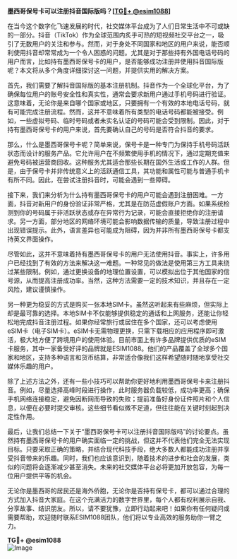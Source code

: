 **墨西哥保号卡可以注册抖音国际版吗？[[TG💪+ @esim1088](https://t.me/s/esim1088)]**

在当今这个数字化飞速发展的时代，社交媒体平台成为了人们日常生活中不可或缺的一部分。抖音（TikTok）作为全球范围内炙手可热的短视频社交平台之一，吸引了无数用户的关注和参与。然而，对于身处不同国家和地区的用户来说，能否顺利使用抖音却常常成为一个令人困惑的问题。尤其是对于那些持有外国电话号码的用户而言，比如持有墨西哥保号卡的用户，是否能够成功注册并使用抖音国际版呢？本文将从多个角度详细探讨这一问题，并提供实用的解决方案。

首先，我们需要了解抖音国际版的基本注册机制。抖音作为一个全球化平台，为了确保每位用户的账号安全性和真实性，通常会要求新用户通过手机号码进行验证。这意味着，无论你是来自哪个国家或地区，只要拥有一个有效的本地电话号码，就有可能完成注册流程。然而，这并不意味着所有类型的电话号码都能被接受。例如，一些虚拟号码、临时号码或者未实名认证的号码可能会受到限制。因此，对于持有墨西哥保号卡的用户来说，首先要确认自己的号码是否符合抖音的要求。

那么，什么是墨西哥保号卡呢？简单来说，保号卡是一种专门为保持手机号码活跃状态而设计的服务产品。它允许用户在不频繁使用手机的情况下，通过定期充值来避免号码被运营商回收。这种服务尤其适合那些长期在国外生活或工作的人群。但是，由于保号卡并非传统意义上的活跃通信工具，其功能和属性可能与普通手机卡有所不同。因此，在尝试注册抖音时，可能会遇到一些障碍。

接下来，我们来分析为什么持有墨西哥保号卡的用户可能会遇到注册困难。一方面，抖音对新用户的身份验证非常严格，尤其是在防范虚假账户方面。如果系统检测到你的号码属于非活跃状态或存在异常行为记录，可能会直接拒绝你的注册请求。另一方面，部分地区的网络环境可能会影响数据传输的质量，导致注册过程中出现错误提示。此外，语言差异也可能成为阻碍，因为并非所有墨西哥保号卡都支持英文界面操作。

尽管如此，这并不意味着持有墨西哥保号卡的用户无法使用抖音。事实上，许多用户已经找到了有效的方法来解决这一难题。一种常见的做法是使用第三方工具来绕过某些限制。例如，通过更换设备的地理位置设置，可以模拟出位于其他国家的信号源，从而提高注册成功率。当然，这种方法需要一定的技术知识，并且存在一定风险，建议谨慎操作。

另一种更为稳妥的方式是购买一张本地SIM卡。虽然这听起来有些麻烦，但实际上却是最可靠的选择。本地SIM卡不仅能够提供稳定的通话和上网服务，还能让你轻松地完成抖音注册过程。如果你经常旅行或居住在多个国家，还可以考虑使用eSIM卡（电子SIM卡）。eSIM卡无需物理更换，只需下载相应的应用程序即可激活，极大地方便了跨境用户的使用体验。目前市面上有许多品牌提供优质的eSIM卡服务，其中一家备受好评的品牌就是ESIM1088。他们的产品覆盖了全球多个国家和地区，支持多种语言和货币结算，非常适合像我们这样希望随时随地享受社交媒体乐趣的用户。

除了上述方法之外，还有一些小技巧可以帮助你更好地利用墨西哥保号卡来注册抖音。例如，尽量选择高峰时段进行操作，此时服务器负载较低，成功率更高；确保手机网络连接稳定，避免因断网而导致的失败；提前准备好身份证件照片和个人信息，以便在必要时提交审核。这些细节看似微不足道，但往往能在关键时刻起到决定性作用。

最后，让我们总结一下关于“墨西哥保号卡可以注册抖音国际版吗”的讨论要点。虽然持有墨西哥保号卡的用户确实面临一定的挑战，但这并不代表他们完全无法实现目标。只要采取正确的策略，并结合现代科技手段，绝大多数人都能成功注册并享受抖音带来的乐趣。同时，我们也应该意识到，随着技术的进步和社会的发展，类似的问题将会逐渐减少甚至消失。未来的社交媒体平台必将更加开放包容，为每一位用户提供平等的机会。

无论你是墨西哥的居民还是海外侨胞，无论你是否持有保号卡，都可以通过合理的方式加入抖音大家庭。在这个充满活力的数字世界里，每个人都有权利展示自我、分享故事、结识朋友。所以，请不要犹豫，立即行动起来吧！如果你有任何疑问或需要帮助，欢迎随时联系ESIM1088团队，他们将以专业高效的服务助你一臂之力。

**TG💪+ @esim1088**  
![Image](https://i.postimg.cc/4NQfJmqS/Snipaste-2025-05-13-00-14-12.png)